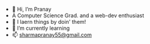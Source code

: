 - 👋 Hi, I’m Pranay
- A Computer Science Grad. and a web-dev enthusiast 
- 👀 I laern things by doin' them!
- 🌱 I’m currently learning 
- 📫 sharmapranay55@gmail.com

<!---
pranaysharma553/pranaysharma553 is a ✨ special ✨ repository because its `README.md` (this file) appears on your GitHub profile.
You can click the Preview link to take a look at your changes.
--->
